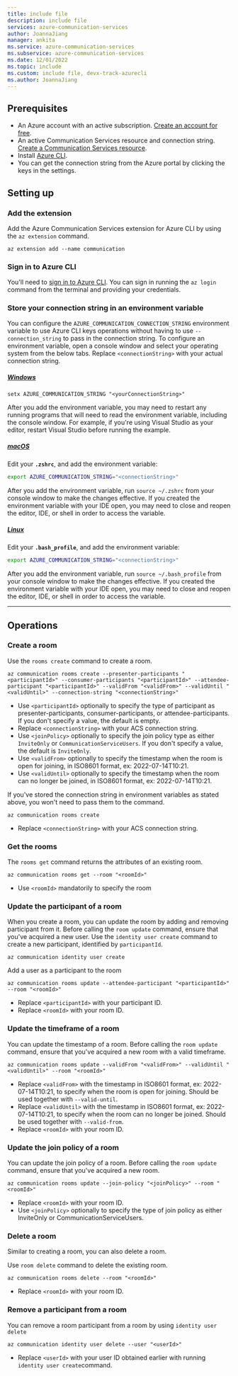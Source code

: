 ```yaml
---
title: include file
description: include file
services: azure-communication-services
author: JoannaJiang
manager: ankita
ms.service: azure-communication-services
ms.subservice: azure-communication-services
ms.date: 12/01/2022
ms.topic: include
ms.custom: include file, devx-track-azurecli
ms.author: JoannaJiang
---
```


## Prerequisites

- An Azure account with an active subscription. [Create an account for free](https://azure.microsoft.com/free/?WT.mc_id=A261C142F).
- An active Communication Services resource and connection string. [Create a Communication Services resource](../../create-communication-resource.md?#access-your-connection-strings-and-service-endpoints-using-azure-cli).
- Install [Azure CLI](/cli/azure/install-azure-cli-windows?tabs=azure-cli).
- You can get the connection string from the Azure portal by clicking the keys in the settings. 

## Setting up 

### Add the extension
Add the Azure Communication Services extension for Azure CLI by using the `az extension` command.

```azurecli-interactive
az extension add --name communication
```

### Sign in to Azure CLI
You'll need to [sign in to Azure CLI](/cli/azure/authenticate-azure-cli). You can sign in running the ```az login``` command from the terminal and providing your credentials.


### Store your connection string in an environment variable 

You can configure the `AZURE_COMMUNICATION_CONNECTION_STRING` environment variable to use Azure CLI keys operations without having to use `--connection_string` to pass in the connection string. To configure an environment variable, open a console window and select your operating system from the below tabs. Replace `<connectionString>` with your actual connection string.

##### [Windows](#tab/windows)

```console
setx AZURE_COMMUNICATION_STRING "<yourConnectionString>"
```

After you add the environment variable, you may need to restart any running programs that will need to read the environment variable, including the console window. For example, if you're using Visual Studio as your editor, restart Visual Studio before running the example. 

##### [macOS](#tab/unix)

Edit your **`.zshrc`**, and add the environment variable:

```bash
export AZURE_COMMUNICATION_STRING="<connectionString>"
```

After you add the environment variable, run `source ~/.zshrc` from your console window to make the changes effective. If you created the environment variable with your IDE open, you may need to close and reopen the editor, IDE, or shell in order to access the variable. 

##### [Linux](#tab/linux)

Edit your **`.bash_profile`**, and add the environment variable:

```bash
export AZURE_COMMUNICATION_STRING="<connectionString>"
```

After you add the environment variable, run `source ~/.bash_profile` from your console window to make the changes effective. If you created the environment variable with your IDE open, you may need to close and reopen the editor, IDE, or shell in order to access the variable. 

---

## Operations

### Create a room

Use the `rooms create` command to create a room. 

```azurecli-interactive
az communication rooms create --presenter-participants "<participantId>" --consumer-participants "<participantId>" --attendee-participant "<participantId>" --validFrom "<validFrom>" --validUntil "<validUntil>" --connection-string "<connectionString>"
```

- Use `<participantId>` optionally to specify the type of participant as presenter-participants, consumer-participants, or attendee-participants. If you don't specify a value, the default is empty. 
- Replace `<connectionString>` with your ACS connection string. 
- Use `<joinPolicy>` optionally to specify the join policy type as either `InviteOnly` or `CommunicationServiceUsers`. If you don't specify a value, the default is `InviteOnly`.   
- Use `<validFrom>` optionally to specify the timestamp when the room is open for joining, in ISO8601 format, ex: 2022-07-14T10:21. 
- Use `<validUntil>` optionally to specify the timestamp when the room can no longer be joined, in ISO8601 format, ex: 2022-07-14T10:21. 

If you've stored the connection string in environment variables as stated above, you won't need to pass them to the command.

```azurecli-interactive
az communication rooms create 
```

- Replace `<connectionString>` with your ACS connection string.


### Get the rooms 

The `rooms get` command returns the attributes of an existing room.

```azurecli-interactive
az communication rooms get --room "<roomId>" 
```

- Use `<roomId>` mandatorily to specify the room


### Update the participant of a room

When you create a room, you can update the room by adding and removing participant from it. Before calling the `room update` command, ensure that you've acquired a new user. 
Use the `identity user create` command to create a new participant, identified by `participantId`.

```azurecli-interactive
az communication identity user create
```

Add a user as a participant to the room 

```azurecli-interactive
az communication rooms update --attendee-participant "<participantId>" --room "<roomId>"
```

- Replace `<participantId>` with your participant ID. 
- Replace `<roomId>` with your room ID.


### Update the timeframe of a room 

You can update the timestamp of a room. Before calling the `room update` command, ensure that you've acquired a new room with a valid timeframe. 

```azurecli-interactive
az communication rooms update --validFrom "<validFrom>" --validUntil "<validUntil>" --room "<roomId>"
```

- Replace `<validFrom>` with the timestamp in ISO8601 format, ex: 2022-07-14T10:21, to specify when the room is open for joining. Should be used together with `--valid-until`.
- Replace `<validUntil>` with the timestamp in ISO8601 format, ex: 2022-07-14T10:21, to specify when the room can no longer be joined. Should be used together with `--valid-from`.
- Replace `<roomId>` with your room ID. 


### Update the join policy of a room 

You can update the join policy of a room. Before calling the `room update` command, ensure that you've acquired a new room. 

```azurecli-interactive
az communication rooms update --join-policy "<joinPolicy>" --room "<roomId>"
```

- Replace `<roomId>` with your room ID.
- Use `<joinPolicy>` optionally to specify the type of join policy as either InviteOnly or CommunicationServiceUsers. 


### Delete a room 

Similar to creating a room, you can also delete a room. 

Use `room delete` command to delete the existing room. 

```azurecli-interactive
az communication rooms delete --room "<roomId>"
```

- Replace `<roomId>` with your room ID.


### Remove a participant from a room 

You can remove a room participant from a room by using `identity user delete`

```azurecli-interactive
az communication identity user delete --user "<userId>"
```

- Replace `<userId>` with your user ID obtained earlier with running `identity user create`command.

